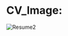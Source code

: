 # CV_Image:

![Resume2](https://user-images.githubusercontent.com/99129061/153193840-346573a8-8228-4b1f-8635-479b46b6571f.png)
